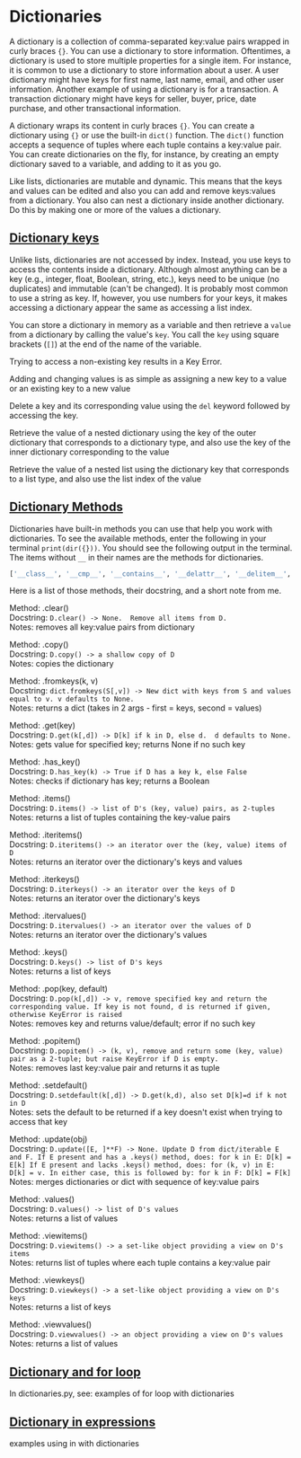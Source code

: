 # Dictionaries 

A dictionary is a collection of comma-separated key:value pairs wrapped in curly braces `{}`. You can use a dictionary to store information. Oftentimes, a dictionary is used to store multiple properties for a single item. For instance, it is common to use a dictionary to store information about a user. A user dictionary might have keys for first name, last name, email, and other user information. Another example of using a dictionary is for a transaction. A transaction dictionary might have keys for seller, buyer, price, date purchase, and other transactional information. 

A dictionary wraps its content in curly braces `{}`. You can create a dictionary using `{}` or use the built-in `dict()` function. The `dict()` function accepts a sequence of tuples where each tuple contains a key:value pair. You can create dictionaries on the fly, for instance, by creating an empty dictionary saved to a variable, and adding to it as you go.

Like lists, dictionaries are mutable and dynamic. This means that the keys and values can be edited and also you can add and remove keys:values from a dictionary. You also can nest a dictionary inside another dictionary. Do this by making one or more of the values a dictionary.

## [Dictionary keys](#dictionary-keys)
  
Unlike lists, dictionaries are not accessed by index. Instead, you use keys to access the contents inside a dictionary. Although almost anything can be a key (e.g., integer, float, Boolean, string, etc.), keys need to be unique (no duplicates) and immutable (can't be changed). It is probably most common to use a string as key. If, however, you use numbers for your keys, it makes accessing a dictionary appear the same as accessing a list index.

You can store a dictionary in memory as a variable and then retrieve a `value` from a dictionary by calling the value's `key`. You call the `key` using square brackets (`[]`) at the end of the name of the variable.

Trying to access a non-existing key results in a Key Error.

Adding and changing values is as simple as assigning a new key to a value or an existing key to a new value

Delete a key and its corresponding value using the `del` keyword followed by accessing the key.

Retrieve the value of a nested dictionary using the key of the outer dictionary that corresponds to a dictionary type, and also use the key of the inner dictionary corresponding to the value

Retrieve the value of a nested list using the dictionary key that corresponds to a list type, and also use the list index of the value

## [Dictionary Methods](dictionary-methods)

Dictionaries have built-in methods you can use that help you work with dictionaries. To see the available methods, enter the following in your terminal `print(dir({}))`. You should see the following output in the terminal. The items without `__` in their names are the methods for dictionaries.

```python
['__class__', '__cmp__', '__contains__', '__delattr__', '__delitem__', '__doc__', '__eq__', '__format__', '__ge__', '__getattribute__', '__getitem__', '__gt__', '__hash__', '__init__', '__iter__', '__le__', '__len__', '__lt__', '__ne__', '__new__', '__reduce__', '__reduce_ex__', '__repr__', '__setattr__', '__setitem__', '__sizeof__', '__str__', '__subclasshook__', 'clear', 'copy', 'fromkeys', 'get', 'has_key', 'items', 'iteritems', 'iterkeys', 'itervalues', 'keys', 'pop', 'popitem', 'setdefault', 'update', 'values', 'viewitems', 'viewkeys', 'viewvalues']
```
Here is a list of those methods, their docstring, and a short note from me.
 
Method: .clear()  
Docstring: `D.clear() -> None.  Remove all items from D.`  
Notes: removes all key:value pairs from dictionary

Method: .copy()  
Docstring: `D.copy() -> a shallow copy of D`  
Notes: copies the dictionary

Method: .fromkeys(k, v)  
Docstring: `dict.fromkeys(S[,v]) -> New dict with keys from S and values equal to v. v defaults to None.`  
Notes: returns a dict (takes in 2 args - first = keys, second = values)

Method: .get(key)  
Docstring: `D.get(k[,d]) -> D[k] if k in D, else d.  d defaults to None.`  
Notes: gets value for specified key; returns None if no such key

Method: .has_key()  
Docstring: `D.has_key(k) -> True if D has a key k, else False`  
Notes: checks if dictionary has key; returns a Boolean

Method: .items()  
Docstring: `D.items() -> list of D's (key, value) pairs, as 2-tuples`  
Notes: returns a list of tuples containing the key-value pairs

Method: .iteritems()  
Docstring: `D.iteritems() -> an iterator over the (key, value) items of D`  
Notes: returns an iterator over the dictionary's keys and values

Method: .iterkeys()  
Docstring: `D.iterkeys() -> an iterator over the keys of D`  
Notes: returns an iterator over the dictionary's keys

Method: .itervalues()  
Docstring: `D.itervalues() -> an iterator over the values of D`  
Notes: returns an iterator over the dictionary's values

Method: .keys()  
Docstring: `D.keys() -> list of D's keys`  
Notes: returns a list of keys

Method: .pop(key, default)  
Docstring: `D.pop(k[,d]) -> v, remove specified key and return the corresponding value. If key is not found, d is returned if given, otherwise KeyError is raised`  
Notes: removes key and returns value/default; error if no such key

Method: .popitem()  
Docstring: `D.popitem() -> (k, v), remove and return some (key, value) pair as a
2-tuple; but raise KeyError if D is empty.`  
Notes: removes last key:value pair and returns it as tuple

Method: .setdefault()  
Docstring: `D.setdefault(k[,d]) -> D.get(k,d), also set D[k]=d if k not in D`  
Notes: sets the default to be returned if a key doesn't exist when trying to access that key

Method: .update(obj)  
Docstring: `D.update([E, ]**F) -> None. Update D from dict/iterable E and F. If E present and has a .keys() method, does: for k in E: D[k] = E[k] If E present and lacks .keys() method, does: for (k, v) in E: D[k] = v. In either case, this is followed by: for k in F: D[k] = F[k]`  
Notes: merges dictionaries or dict with sequence of key:value pairs

Method: .values()  
Docstring: `D.values() -> list of D's values`  
Notes: returns a list of values

Method: .viewitems()  
Docstring: `D.viewitems() -> a set-like object providing a view on D's items`  
Notes: returns list of tuples where each tuple contains a key:value pair

Method: .viewkeys()  
Docstring: `D.viewkeys() -> a set-like object providing a view on D's keys`  
Notes: returns a list of keys

Method: .viewvalues()  
Docstring: `D.viewvalues() -> an object providing a view on D's values`  
Notes: returns a list of values


## [Dictionary and for loop](#dictionary-and-for-loop)
In dictionaries.py, see:
examples of for loop with dictionaries

## [Dictionary in expressions](#dictionary-in-expressions)
examples using in with dictionaries


